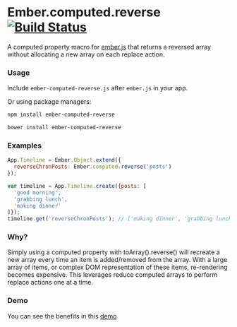 # Ember.computed.reverse [![Build Status](https://travis-ci.org/gdub22/ember-computed-reverse.svg)](https://travis-ci.org/gdub22/ember-computed-reverse)

A computed property macro for [ember.js](http://emberjs.com) that returns a reversed array without allocating a new array on each replace action.

### Usage

Include `ember-computed-reverse.js` after `ember.js` in your app.

Or using package managers:
```bash
npm install ember-computed-reverse
```
```bash
bower install ember-computed-reverse
```

### Examples

```javascript
App.Timeline = Ember.Object.extend({
  reverseChronPosts: Ember.computed.reverse('posts')
});

var timeline = App.Timeline.create({posts: [
  'good morning',
  'grabbing lunch',
  'making dinner'
]});
timeline.get('reverseChronPosts'); // ['making dinner', 'grabbing lunch', 'good morning']
```

### Why?

Simply using a computed property with toArray().reverse() will recreate a new array every time an item is added/removed from the array. With a large array of items, or complex DOM representation of these items, re-rendering becomes expensive. This leverages reduce computed arrays to perform replace actions one at a time.

### Demo

You can see the benefits in this [demo](http://jsbin.com/tefusare/2)
